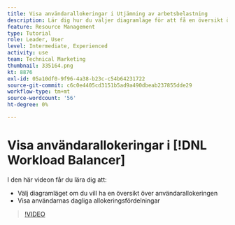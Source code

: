 ```yaml
---
title: Visa användarallokeringar i Utjämning av arbetsbelastning
description: Lär dig hur du väljer diagramläge för att få en översikt över användarallokeringen och visa användarnas dagliga allokeringsfördelningar.
feature: Resource Management
type: Tutorial
role: Leader, User
level: Intermediate, Experienced
activity: use
team: Technical Marketing
thumbnail: 335164.png
kt: 8876
exl-id: 05a10df0-9f96-4a38-b23c-c54b64231722
source-git-commit: c6c0e4405cd3151b5ad9a490dbeab237855dde29
workflow-type: tm+mt
source-wordcount: '56'
ht-degree: 0%

---
```


# Visa användarallokeringar i [!DNL Workload Balancer]

I den här videon får du lära dig att:

* Välj diagramläget om du vill ha en översikt över användarallokeringen
* Visa användarnas dagliga allokeringsfördelningar

>[!VIDEO](https://video.tv.adobe.com/v/335164/?quality=12)
